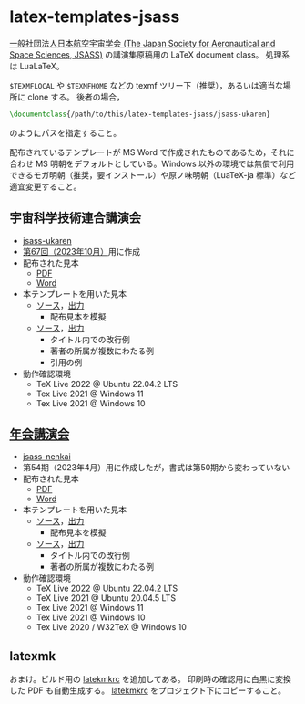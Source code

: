 # latex-templates-jsass

[一般社団法人日本航空宇宙学会 (The Japan Society for Aeronautical and Space Sciences, JSASS)](https://www.jsass.or.jp/) の講演集原稿用の LaTeX document class。
処理系は LuaLaTeX。

`$TEXMFLOCAL` や `$TEXMFHOME` などの texmf ツリー下（推奨），あるいは適当な場所に clone する。
後者の場合，
```latex
\documentclass{/path/to/this/latex-templates-jsass/jsass-ukaren}
```
のようにパスを指定すること。

配布されているテンプレートが MS Word で作成されたものであるため，それに合わせ MS 明朝をデフォルトとしている。Windows 以外の環境では無償で利用できるモガ明朝（推奨，要インストール）や原ノ味明朝（LuaTeX-ja 標準）など適宜変更すること。

## 宇宙科学技術連合講演会

- [jsass-ukaren](jsass-ukaren.cls)
- [第67回（2023年10月）](https://branch.jsass.or.jp/ukaren67/)用に作成
- 配布された見本
    - [PDF](sample/ukaren_sample_67.pdf)
    - [Word](sample/ukaren_sample_67.docx)
- 本テンプレートを用いた見本
    - [ソース](example/ukaren_1.tex)，[出力](example/ukaren_1.pdf)
        - 配布見本を模擬
    - [ソース](example/ukaren_2.tex)，[出力](example/ukaren_2.pdf)
        - タイトル内での改行例
        - 著者の所属が複数にわたる例
        - 引用の例
- 動作確認環境
    - TeX Live 2022 @ Ubuntu 22.04.2 LTS
    - Tex Live 2021 @ Windows 11
    - Tex Live 2021 @ Windows 10

## [年会講演会](https://branch.jsass.or.jp/nenkai/)

- [jsass-nenkai](jsass-nenkai.cls)
- 第54期（2023年4月）用に作成したが，書式は第50期から変わっていない
- 配布された見本
    - [PDF](sample/nenkai_sample_50.pdf)
    - [Word](sample/nenkai_sample_50.doc)
- 本テンプレートを用いた見本
    - [ソース](example/nenkai_1.tex)，[出力](example/nenkai_1.pdf)
        - 配布見本を模擬
    - [ソース](example/nenkai_2.tex)，[出力](example/nenkai_2.pdf)
        - タイトル内での改行例
        - 著者の所属が複数にわたる例
- 動作確認環境
    - TeX Live 2022 @ Ubuntu 22.04.2 LTS
    - TeX Live 2021 @ Ubuntu 20.04.5 LTS
    - Tex Live 2021 @ Windows 11
    - Tex Live 2021 @ Windows 10
    - Tex Live 2020 / W32TeX @ Windows 10

## latexmk

おまけ。ビルド用の [latekmkrc](latexmk/latexmkrc) を追加してある。
印刷時の確認用に白黒に変換した PDF も自動生成する。
[latekmkrc](latexmk/latexmkrc) をプロジェクト下にコピーすること。
